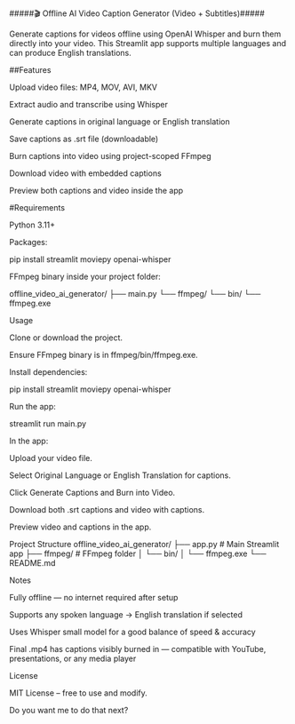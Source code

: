 #####🎬 Offline AI Video Caption Generator (Video + Subtitles)#####

Generate captions for videos offline using OpenAI Whisper and burn them directly into your video. This Streamlit app supports multiple languages and can produce English translations.

##Features

Upload video files: MP4, MOV, AVI, MKV

Extract audio and transcribe using Whisper

Generate captions in original language or English translation

Save captions as .srt file (downloadable)

Burn captions into video using project-scoped FFmpeg

Download video with embedded captions

Preview both captions and video inside the app

#Requirements

Python 3.11+

Packages:

pip install streamlit moviepy openai-whisper


FFmpeg binary inside your project folder:

offline_video_ai_generator/
├── main.py
└── ffmpeg/
    └── bin/
        └── ffmpeg.exe

Usage

Clone or download the project.

Ensure FFmpeg binary is in ffmpeg/bin/ffmpeg.exe.

Install dependencies:

pip install streamlit moviepy openai-whisper


Run the app:

streamlit run main.py


In the app:

Upload your video file.

Select Original Language or English Translation for captions.

Click Generate Captions and Burn into Video.

Download both .srt captions and video with captions.

Preview video and captions in the app.

Project Structure
offline_video_ai_generator/
├── app.py                  # Main Streamlit app
├── ffmpeg/                 # FFmpeg folder
│   └── bin/
│       └── ffmpeg.exe
└── README.md

Notes

Fully offline — no internet required after setup

Supports any spoken language → English translation if selected

Uses Whisper small model for a good balance of speed & accuracy

Final .mp4 has captions visibly burned in — compatible with YouTube, presentations, or any media player

License

MIT License – free to use and modify.

Do you want me to do that next?
